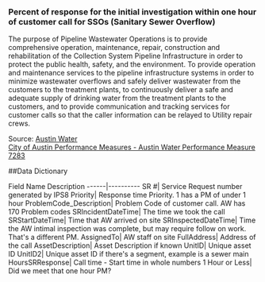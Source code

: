 ### Percent of response for the initial investigation within one hour of customer call for SSOs (Sanitary Sewer Overflow)

The purpose of Pipeline Wastewater Operations is to provide comprehensive operation, maintenance, repair, construction and rehabilitation of the Collection System Pipeline Infrastructure in order to protect the public health, safety, and the environment.  	To provide operation and maintenance services to the pipeline infrastructure systems in order to minimize wastewater overflows and safely deliver wastewater from the customers to the treatment plants, to continuously deliver a safe and adequate supply of drinking water from the treatment plants to the customers, and to provide communication and tracking services for customer calls so that the caller information can be relayed to Utility repair crews.

Source:  [Austin Water](http://www.austintexas.gov/department/water)  
[City of Austin Performance Measures - Austin Water Performance Measure 7283 ](http://www.ci.austin.tx.us/budget/eperf/index.cfm?fuseaction=home.PerfMeasure&DEPT_CD=WWW&DIV_CD=POPS&GP_CD=PWWO&MEASURE_ID=7283)

##Data Dictionary

Field Name	Description
------|----------
SR #| Service Request number generated by IPS8
Priority|	Response time Priority. 1 has a PM of under 1 hour
ProblemCode_Description|	Problem Code of customer call. AW has 170 Problem codes
SRIncidentDateTime|	The time we took the call
SRStartDateTime|	Time that AW arrived on site
SRInspectedDateTime|	Time the  AW intimal inspection was complete, but may require follow on work. That's a different PM.
AssignedTo|	AW staff on site
FullAddress|	Address of the call
AssetDescription|	Asset Description if known
UnitID|	Unique asset ID
UnitID2|	Unique asset ID if there's a segment, example is a sewer main
HoursSRResponse|	Call time - Start time in whole numbers
1 Hour or Less|	Did we meet that one hour PM?
